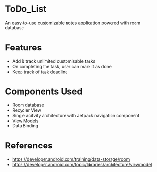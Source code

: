 # ToDo_List

An easy-to-use customizable notes application powered with room database

# Features

- Add & track unlimited customisable tasks
- On completing the task, user can mark it as done 
- Keep track of task deadline

# Components Used

- Room database
- Recycler View
- Single acitvity architecture with Jetpack navigation component
- View Models
- Data Binding

# References

- https://developer.android.com/training/data-storage/room
- https://developer.android.com/topic/libraries/architecture/viewmodel




